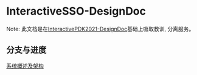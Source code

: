 # InteractiveSSO-DesignDoc

 Note: 此文档是在[InteractivePDK2021-DesignDoc](https://github.com/InteractivePlus/InteractivePDK2021-DesignDoc/)基础上吸取教训, 分离服务。

## 分支与进度

[系统概述及架构](SystemArchitecture.md)
